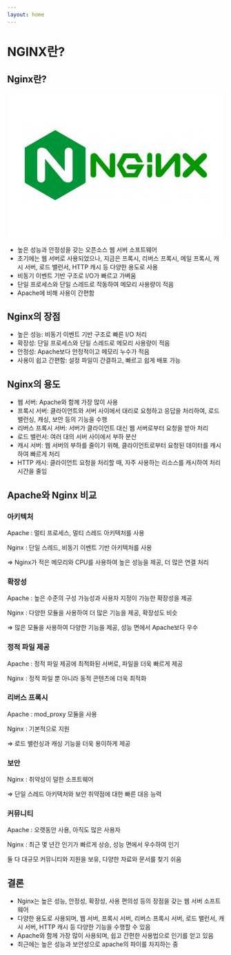 ```yaml
---
layout: home
---
```

# NGINX란?

## **Nginx란?**

![nginx.jpeg](./img/nginx.jpeg)

- 높은 성능과 안정성을 갖는 오픈소스 웹 서버 소프트웨어
- 초기에는 웹 서버로 사용되었으나, 지금은 프록시, 리버스 프록시, 메일 프록시, 캐시 서버, 로드 밸런서, HTTP 캐시 등 다양한 용도로 사용
- 비동기 이벤트 기반 구조로 I/O가 빠르고 가벼움
- 단일 프로세스와 단일 스레드로 작동하여 메모리 사용량이 적음
- Apache에 비해 사용이 간편함

## **Nginx의 장점**

- 높은 성능: 비동기 이벤트 기반 구조로 빠른 I/O 처리
- 확장성: 단일 프로세스와 단일 스레드로 메모리 사용량이 적음
- 안정성: Apache보다 안정적이고 메모리 누수가 적음
- 사용이 쉽고 간편함: 설정 파일이 간결하고, 빠르고 쉽게 배포 가능

## **Nginx의 용도**

- 웹 서버: Apache와 함께 가장 많이 사용
- 프록시 서버: 클라이언트와 서버 사이에서 대리로 요청하고 응답을 처리하여, 로드 밸런싱, 캐싱, 보안 등의 기능을 수행
- 리버스 프록시 서버: 서버가 클라이언트 대신 웹 서버로부터 요청을 받아 처리
- 로드 밸런서: 여러 대의 서버 사이에서 부하 분산
- 캐시 서버: 웹 서버의 부하를 줄이기 위해, 클라이언트로부터 요청된 데이터를 캐시하여 빠르게 처리
- HTTP 캐시: 클라이언트 요청을 처리할 때, 자주 사용하는 리소스를 캐시하여 처리 시간을 줄임

## **Apache와 Nginx 비교**

### 아키텍처

Apache : 멀티 프로세스, 멀티 스레드 아키텍처를 사용 

Nginx : 단일 스레드, 비동기 이벤트 기반 아키텍처를 사용

⇒ Nginx가 적은 메모리와 CPU를 사용하여 높은 성능을 제공, 더 많은 연결 처리

### 확장성

Apache : 높은 수준의 구성 가능성과 사용자 지정이 가능한 확장성을 제공

Nginx : 다양한 모듈을 사용하여 더 많은 기능을 제공, 확장성도 비슷

⇒ 많은 모듈을 사용하여 다양한 기능을 제공, 성능 면에서 Apache보다 우수

### 정적 파일 제공

Apache : 정적 파일 제공에 최적화된 서버로, 파일을 더욱 빠르게 제공

Nginx : 정적 파일 뿐 아니라 동적 콘텐츠에 더욱 최적화

### 리버스 프록시

Apache : mod_proxy 모듈을 사용

Nginx : 기본적으로 지원

⇒ 로드 밸런싱과 캐싱 기능을 더욱 용이하게 제공

### 보안

Nginx : 취약성이 덜한 소프트웨어

⇒ 단일 스레드 아키텍처와 보안 취약점에 대한 빠른 대응 능력

### 커뮤니티

Apache : 오랫동안 사용, 아직도 많은 사용자

Nginx : 최근 몇 년간 인기가 빠르게 상승, 성능 면에서 우수하여 인기

둘 다 대규모 커뮤니티와 지원을 보유, 다양한 자료와 문서를 찾기 쉬움

## **결론**

- Nginx는 높은 성능, 안정성, 확장성, 사용 편의성 등의 장점을 갖는 웹 서버 소프트웨어
- 다양한 용도로 사용되며, 웹 서버, 프록시 서버, 리버스 프록시 서버, 로드 밸런서, 캐시 서버, HTTP 캐시 등 다양한 기능을 수행할 수 있음
- Apache와 함께 가장 많이 사용되며, 쉽고 간편한 사용법으로 인기를 얻고 있음
- 최근에는 높은 성능과 보안성으로 apache의 파이를 차지하는 중
